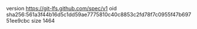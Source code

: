 version https://git-lfs.github.com/spec/v1
oid sha256:561a3f44b16d5c1dd59ae7775810c40c8853c2fd78f7c0955f47b69751ee9cbc
size 1464
